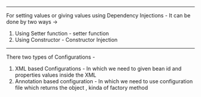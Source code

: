 -----------------------------------------------------------------------------------------------------------------------------------------
For setting values or giving values using Dependency Injections - It can be done by two ways ->

1. Using Setter function - setter function
2. Using Constructor - Constructor Injection

-----------------------------------------------------------------------------------------------------------------------------------------
There two types of Configurations -
1. XML based Configurations - In which we need to given bean id and properties values inside the XML
2. Annotation based configuration - In which we need to use configuration file which returns the object ,  kinda of factory method  
